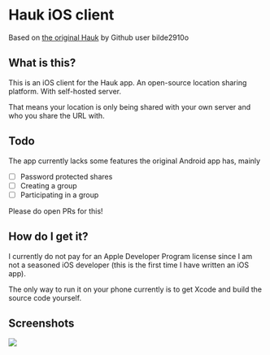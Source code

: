# Hauk iOS client

Based on [the original Hauk](https://github.com/bilde2910/Hauk) by Github user bilde2910o

## What is this?

This is an iOS client for the Hauk app. An open-source location sharing platform. With self-hosted server.

That means your location is only being shared with your own server and who you share the URL with.

## Todo

The app currently lacks some features the original Android app has, mainly

- [ ] Password protected shares
- [ ] Creating a group
- [ ] Participating in a group

Please do open PRs for this!

## How do I get it?
I currently do not pay for an Apple Developer Program license since I am not a seasoned iOS developer (this is the first time I have written an iOS app).

The only way to run it on your phone currently is to get Xcode and build the source code yourself.

## Screenshots
![](https://irc.0x5e.eu/uploads/cd36fb9163f97657/hauk-ios-preview.png)
